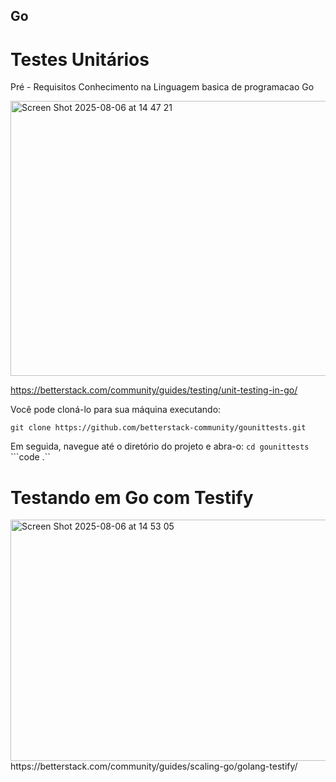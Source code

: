 ## Go

# Testes Unitários
Pré - Requisitos 
Conhecimento na Linguagem basica de programacao Go




<img width="895" height="440" alt="Screen Shot 2025-08-06 at 14 47 21" src="https://github.com/user-attachments/assets/b7075fae-fe5c-4248-a4c8-de006febeded" />

https://betterstack.com/community/guides/testing/unit-testing-in-go/

Você pode cloná-lo para sua máquina executando:

```git clone https://github.com/betterstack-community/gounittests.git```
 

Em seguida, navegue até o diretório do projeto e abra-o:
```cd gounittests```
```code .``


# Testando em Go com Testify


<img width="900" height="386" alt="Screen Shot 2025-08-06 at 14 53 05" src="https://github.com/user-attachments/assets/1a42ac34-c357-4271-a2f8-ccafa09e16f5" />
https://betterstack.com/community/guides/scaling-go/golang-testify/
